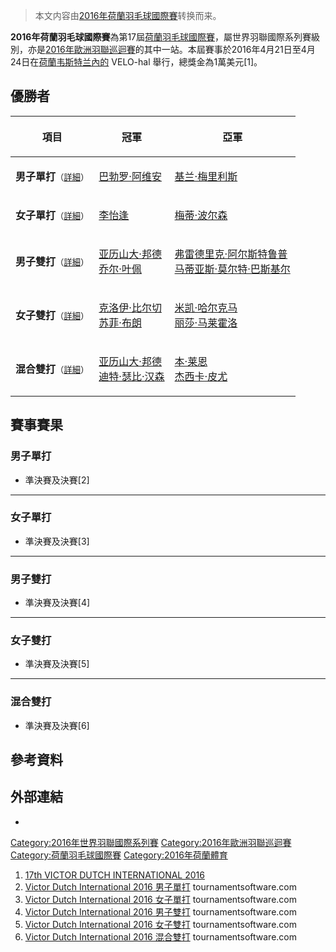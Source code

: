 > 本文内容由[2016年荷蘭羽毛球國際賽](https://zh.wikipedia.org/wiki/2016年荷蘭羽毛球國際賽)转换而来。


**2016年荷蘭羽毛球國際賽**為第17屆[荷蘭羽毛球國際賽](../Page/荷蘭羽毛球國際賽.md "wikilink")，屬世界羽聯國際系列賽級別，亦是[2016年歐洲羽聯巡迴賽](../Page/2016年歐洲羽聯巡迴賽.md "wikilink")的其中一站。本屆賽事於2016年4月21日至4月24日在[荷蘭](https://zh.wikipedia.org/wiki/荷蘭 "wikilink")[韦斯特兰內的](../Page/韦斯特兰_\(荷兰\).md "wikilink") VELO-hal 舉行，總獎金為1萬美元\[1\]。

## 優勝者

<table>
<thead>
<tr class="header">
<th><p>項目</p></th>
<th><p>冠軍</p></th>
<th><p>亞軍</p></th>
</tr>
</thead>
<tbody>
<tr class="odd">
<td><p><strong>男子單打</strong><small>（<a href="https://zh.wikipedia.org/wiki/#男子單打" title="wikilink">詳細</a>）</small></p></td>
<td><p><a href="../Page/巴勃罗·阿维安.md" title="wikilink">巴勃罗·阿维安</a></p></td>
<td><p><a href="../Page/基兰·梅里利斯.md" title="wikilink">基兰·梅里利斯</a></p></td>
</tr>
<tr class="even">
<td><p><strong>女子單打</strong><small>（<a href="https://zh.wikipedia.org/wiki/#女子單打" title="wikilink">詳細</a>）</small></p></td>
<td><p><a href="../Page/李怡逢.md" title="wikilink">李怡逢</a></p></td>
<td><p><a href="../Page/梅蒂·波尔森.md" title="wikilink">梅蒂·波尔森</a></p></td>
</tr>
<tr class="odd">
<td><p><strong>男子雙打</strong><small>（<a href="https://zh.wikipedia.org/wiki/#男子雙打" title="wikilink">詳細</a>）</small></p></td>
<td><p><a href="../Page/亚历山大·邦德.md" title="wikilink">亚历山大·邦德</a><br />
 <a href="../Page/乔尔·叶佩.md" title="wikilink">乔尔·叶佩</a></p></td>
<td><p><a href="../Page/弗雷德里克·阿尔斯特鲁普.md" title="wikilink">弗雷德里克·阿尔斯特鲁普</a><br />
 <a href="../Page/马蒂亚斯·莫尔特·巴斯基尔.md" title="wikilink">马蒂亚斯·莫尔特·巴斯基尔</a></p></td>
</tr>
<tr class="even">
<td><p><strong>女子雙打</strong><small>（<a href="https://zh.wikipedia.org/wiki/#女子雙打" title="wikilink">詳細</a>）</small></p></td>
<td><p><a href="../Page/克洛伊·比尔切.md" title="wikilink">克洛伊·比尔切</a><br />
 <a href="../Page/苏菲·布朗.md" title="wikilink">苏菲·布朗</a></p></td>
<td><p><a href="../Page/米凯·哈尔克马.md" title="wikilink">米凯·哈尔克马</a><br />
 <a href="../Page/丽莎·马莱霍洛.md" title="wikilink">丽莎·马莱霍洛</a></p></td>
</tr>
<tr class="odd">
<td><p><strong>混合雙打</strong><small>（<a href="https://zh.wikipedia.org/wiki/#混合雙打" title="wikilink">詳細</a>）</small></p></td>
<td><p><a href="../Page/亚历山大·邦德.md" title="wikilink">亚历山大·邦德</a><br />
 <a href="../Page/迪特·瑟比·汉森.md" title="wikilink">迪特·瑟比·汉森</a></p></td>
<td><p><a href="../Page/本·莱恩.md" title="wikilink">本·莱恩</a><br />
 <a href="../Page/杰西卡·皮尤.md" title="wikilink">杰西卡·皮尤</a></p></td>
</tr>
</tbody>
</table>

## 賽事賽果

### 男子單打

  - 準決賽及決賽\[2\]

-----

### 女子單打

  - 準決賽及決賽\[3\]

-----

### 男子雙打

  - 準決賽及決賽\[4\]

-----

### 女子雙打

  - 準決賽及決賽\[5\]

-----

### 混合雙打

  - 準決賽及決賽\[6\]

## 參考資料

## 外部連結

  -
[Category:2016年世界羽聯國際系列賽](https://zh.wikipedia.org/wiki/Category:2016年世界羽聯國際系列賽 "wikilink") [Category:2016年歐洲羽聯巡迴賽](https://zh.wikipedia.org/wiki/Category:2016年歐洲羽聯巡迴賽 "wikilink") [Category:荷蘭羽毛球國際賽](https://zh.wikipedia.org/wiki/Category:荷蘭羽毛球國際賽 "wikilink") [Category:2016年荷蘭體育](https://zh.wikipedia.org/wiki/Category:2016年荷蘭體育 "wikilink")

1.  [17th VICTOR DUTCH INTERNATIONAL 2016](http://system.bwfbadminton.com/uploads/2016/01/14/vdi-entryform2016-final-v2.pdf)
2.  [Victor Dutch International 2016 男子單打](https://bwf.tournamentsoftware.com/sport/draw.aspx?id=CCB681E0-423B-49C5-88D9-74DE8001A11C&draw=2) tournamentsoftware.com
3.  [Victor Dutch International 2016 女子單打](https://bwf.tournamentsoftware.com/sport/draw.aspx?id=CCB681E0-423B-49C5-88D9-74DE8001A11C&draw=4) tournamentsoftware.com
4.  [Victor Dutch International 2016 男子雙打](https://bwf.tournamentsoftware.com/sport/draw.aspx?id=CCB681E0-423B-49C5-88D9-74DE8001A11C&draw=5) tournamentsoftware.com
5.  [Victor Dutch International 2016 女子雙打](https://bwf.tournamentsoftware.com/sport/draw.aspx?id=CCB681E0-423B-49C5-88D9-74DE8001A11C&draw=6) tournamentsoftware.com
6.  [Victor Dutch International 2016 混合雙打](https://bwf.tournamentsoftware.com/sport/draw.aspx?id=CCB681E0-423B-49C5-88D9-74DE8001A11C&draw=7) tournamentsoftware.com